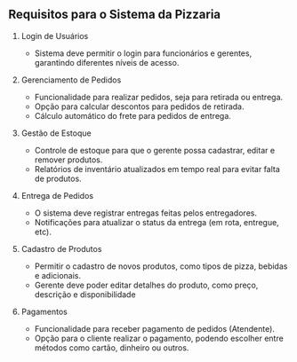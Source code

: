 ## Requisitos para o Sistema da Pizzaria

1. Login de Usuários
    - Sistema deve permitir o login para funcionários e gerentes, garantindo diferentes níveis de acesso.

2. Gerenciamento de Pedidos
    - Funcionalidade para realizar pedidos, seja para retirada ou entrega.
    - Opção para calcular descontos para pedidos de retirada.
    - Cálculo automático do frete para pedidos de entrega.

3. Gestão de Estoque

    - Controle de estoque para que o gerente possa cadastrar, editar e remover produtos.
    - Relatórios de inventário atualizados em tempo real para evitar falta de produtos.

4. Entrega de Pedidos

    - O sistema deve registrar entregas feitas pelos entregadores.
    - Notificações para atualizar o status da entrega (em rota, entregue, etc).

5. Cadastro de Produtos

    - Permitir o cadastro de novos produtos, como tipos de pizza, bebidas e adicionais.
    - Gerente deve poder editar detalhes do produto, como preço, descrição e disponibilidade

6. Pagamentos
    - Funcionalidade para receber pagamento de pedidos (Atendente).
    - Opção para o cliente realizar o pagamento, podendo escolher entre métodos como cartão, dinheiro ou outros.
